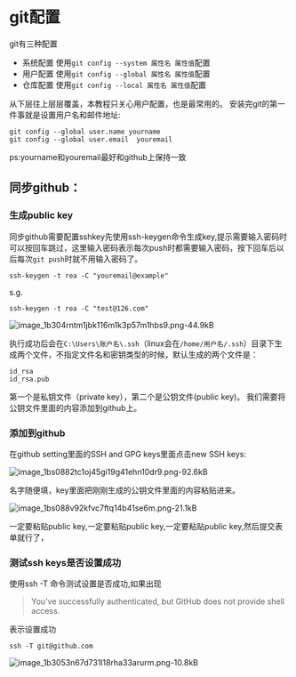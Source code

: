 # git配置
git有三种配置
- 系统配置  使用`git config --system 属性名 属性值`配置
- 用户配置  使用`git config --global 属性名 属性值`配置
- 仓库配置  使用`git config --local 属性名 属性值`配置

从下层往上层层覆盖，本教程只关心用户配置，也是最常用的。
安装完git的第一件事就是设置用户名和邮件地址:
```$xslt
git config --global user.name yourname
git config --global user.email  youremail
```
ps:yourname和youremail最好和github上保持一致 

## 同步github：
### 生成public key
同步github需要配置sshkey先使用ssh-keygen命令生成key,提示需要输入密码时
可以按回车跳过，这里输入密码表示每次push时都需要输入密码，按下回车后以后每次`git push`时就不用输入密码了。
```
ssh-keygen -t rea -C "youremail@example"
```
s.g.

```
ssh-keygen -t rea -C "test@126.com"
```
![image_1b304rntm1jbk116m1k3p57m1hbs9.png-44.9kB][1]

执行成功后会在`C:\Users\账户名\.ssh`（linux会在`/home/用户名/.ssh`）目录下生成两个文件，不指定文件名和密钥类型的时候，默认生成的两个文件是：
```
id_rsa
id_rsa.pub
```
第一个是私钥文件（private key），第二个是公钥文件(public key)。
我们需要将公钥文件里面的内容添加到github上。
### 添加到github
在github setting里面的SSH and GPG keys里面点击new SSH keys:

![image_1bs0882tc1oj45gi19g41ehn10dr9.png-92.6kB][2]

名字随便填，key里面把刚刚生成的公钥文件里面的内容粘贴进来。

![image_1bs088v92kfvc7ftq14b41se6m.png-21.1kB][3]

一定要粘贴public key,一定要粘贴public key,一定要粘贴public key,然后提交表单就行了，
### 测试ssh keys是否设置成功
使用ssh -T 命令测试设置是否成功,如果出现
>You've successfully authenticated, but GitHub does not provide shell access.

表示设置成功
```
ssh -T git@github.com
```
![image_1b3053n67d731l18rha33arurm.png-10.8kB][4]


  [1]: http://static.zybuluo.com/danerlt/ahbmypha8g7xlmfzjpxkciv5/image_1b304rntm1jbk116m1k3p57m1hbs9.png
  [2]: http://static.zybuluo.com/danerlt/9i1a447bbu7622i2iqhreu01/image_1bs0882tc1oj45gi19g41ehn10dr9.png
  [3]: http://static.zybuluo.com/danerlt/ua0wv6swtqmrvne2fm0yatnx/image_1bs088v92kfvc7ftq14b41se6m.png
  [4]: http://static.zybuluo.com/danerlt/v1sema0z1dwyuiqykou6ucni/image_1b3053n67d731l18rha33arurm.png
